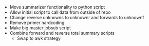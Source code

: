 - Move summarizer functionality to python script
- Allow initial script to call data from outside of repo
- Change reverse unknowns to unknownr and forwards to unknownf
- Remove primer hardcoding
- Make big master jobsub script
- Combine forward and reverse total summary scripts
	- Swap to awk strategy